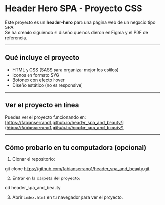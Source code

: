 # Header Hero SPA - Proyecto CSS

Este proyecto es un **header-hero** para una página web de un negocio tipo SPA.  
Se ha creado siguiendo el diseño que nos dieron en Figma y el PDF de referencia.

---

## Qué incluye el proyecto

- HTML y CSS (SASS para organizar mejor los estilos)
- Iconos en formato SVG
- Botones con efecto hover
- Diseño estático (no es responsive)

---

## Ver el proyecto en línea

Puedes ver el proyecto funcionando en:  
[https://fabianserrano1.github.io/header_spa_and_beauty/](https://fabianserrano1.github.io/header_spa_and_beauty/)

---

## Cómo probarlo en tu computadora (opcional)

1. Clonar el repositorio:

git clone https://github.com/fabianserrano1/header_spa_and_beauty.git

2. Entrar en la carpeta del proyecto:

cd header_spa_and_beauty

3. Abrir `index.html` en tu navegador para ver el proyecto.
